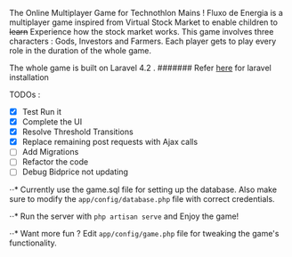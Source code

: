 The Online Multiplayer Game for Technothlon Mains !
Fluxo de Energia is a multiplayer game inspired from Virtual Stock Market to enable children to ~~learn~~ Experience how the stock market works.
This game involves three characters : Gods, Investors and Farmers. Each player gets to play every role in the duration of the whole game.

The whole game is built on Laravel 4.2 . 
####### Refer <a href="https://laravel.com/docs/4.2/installation"> here</a> for laravel installation

TODOs : 
- [x] Test Run it
- [x] Complete the UI
- [x] Resolve Threshold Transitions
- [x] Replace remaining post requests with Ajax calls
- [ ] Add Migrations
- [ ] Refactor the code
- [ ] Debug Bidprice not updating

⋅⋅* Currently use the game.sql file for setting up the database. Also make sure to modify the `app/config/database.php` file with correct credentials.

⋅⋅*  Run the server with 
		`php artisan serve`
	and Enjoy the game!

⋅⋅* Want more fun ?
	Edit `app/config/game.php` file for tweaking the game's functionality.
